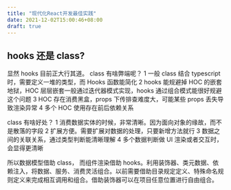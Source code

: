 ```yaml
---
title: "现代化React开发最佳实践"
date: 2021-12-02T15:00:46+08:00
draft: true
---
```


## hooks 还是 class?

显然 hooks 目前正大行其道。 class 有啥弊端呢？
1 一般 class 结合 typescript 时，需要定义一堆的类型，而 Hooks 函数能简化
2 hooks 能规避掉 HOC 的嵌套地狱，HOC 层层嵌套一般通过迭代器模式实现，hooks 通过组合模式能很好规避这个问题
3 HOC 存在消费黑盒，props 下传排查难度大，可能某些 props 丢失导致渲染异常
4 多个 HOC 使用存在前后依赖关系

class 有啥好处？
1 消费数据实体的时候，非常清晰。因为面向对象的缘故，而不是散落的字段
2 扩展方便。需要扩展对数据的处理，只要新增方法就行
3 数据之间的关联关系，通过类型判断能清晰理解
4 多个数据判断做 UI 渲染或者交互时，会显得更清晰

所以数据模型借助 class， 而组件渲染借助 hooks。利用装饰器、类元数据、依赖注入，将数据、服务、消费灵活组合。以前需要借助目录规定定义、特殊命名规则定义来完成相互调用和组合。借助装饰器可以在项目任意位置进行自由组合。
